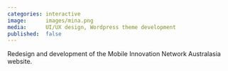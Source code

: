 ```yaml
---
categories: interactive
image:      images/mina.png
media:      UI/UX design, Wordpress theme development
published:  false
---
```

Redesign and development of the Mobile Innovation Network Australasia website.
